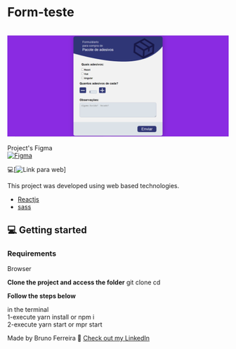 # Form-teste

<br/>

<img src=".github/previw.PNG" width="750" alt="My Money previw">

Project's Figma<br/>
[![Figma](https://img.shields.io/badge/-Figma-ffbaba?style=flat-square&logo=figma)](https://www.figma.com/file/sjm4JVBTNSJkpqXXWzd50B/Untitled?node-id=1%3A4)

💻[![Link para web](https://form-teste.vercel.app/)]


This project was developed using web based technologies.

- [Reactjs](https://reactjs.org/)
- [sass](https://sass-lang.com/)

## 💻 Getting started

### Requirements
Browser

**Clone the project and access the folder**
git clone <Url of the project>
cd <folder of the project>

**Follow the steps below**

in the terminal <br/>
1-execute yarn install or npm i <br/>
2-execute yarn start or mpr start 


Made  by Bruno Ferreira 👋 [Check out my LinkedIn](https://www.linkedin.com/in/bruno-ferreira-santos-6b2428214/)

